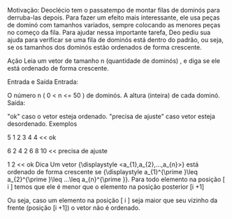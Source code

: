 Motivação:
Deoclécio tem o passatempo de montar filas de dominós para derruba-las depois. Para fazer um efeito mais interessante, ele usa peças de dominó com tamanhos variados, sempre colocando as menores peças no começo da fila. Para ajudar nessa importante tarefa, Deo pediu sua ajuda para verificar se uma fila de dominós está dentro do padrão, ou seja, se os tamanhos dos dominós estão ordenados de forma crescente.

Ação
Leia um vetor de tamanho n (quantidade de dominós) , e diga se ele está ordenado de forma crescente.

Entrada e Saída
Entrada:

O número n ( 0 < n <= 50 ) de dominós.
A altura (inteira) de cada dominó.
Saída:

"ok" caso o vetor esteja ordenado.
"precisa de ajuste" caso vetor esteja desordenado.
Exemplos
>>
5
1 2 3 4 4
<<
ok
>>
6
2 4 2 6 8 10
<<
precisa de ajuste
>>
1
2
<<
ok
Dica
Um vetor {\displaystyle <a_{1},a_{2},...,a_{n}>} está ordenado de forma crescente se {\displaystyle a_{1}^{\prime }\leq a_{2}^{\prime }\leq ...\leq a_{n}^{\prime }}.
Para todo elemento na posição [ i ] temos que ele é menor que o elemento na posição posterior [i +1]

Ou seja, caso um elemento na posição [ i ] seja maior que seu vizinho da frente (posição [i +1]) o vetor não é ordenado.